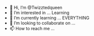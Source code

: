 - 👋 Hi, I’m @Twizztedqueen
- 👀 I’m interested in ... Learning 
- 🌱 I’m currently learning ... EVERYTHING 
- 💞️ I’m looking to collaborate on ...
- 📫 How to reach me ...

<!---
Twizztedqueen/Twizztedqueen is a ✨ special ✨ repository because its `README.md` (this file) appears on your GitHub profile.
You can click the Preview link to take a look at your changes.
--->
